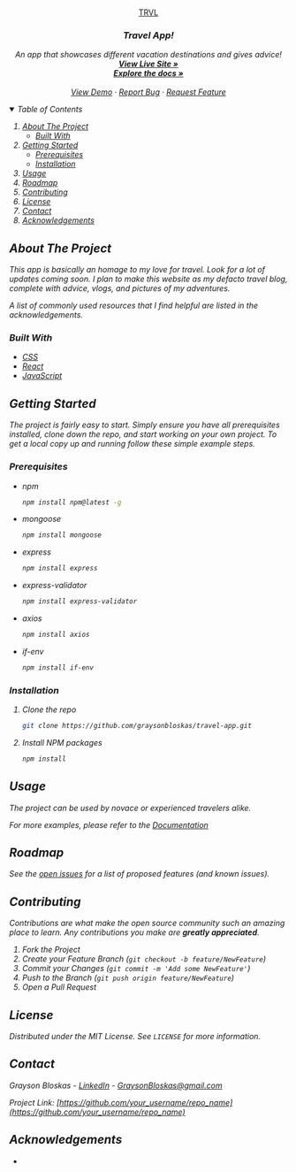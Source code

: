 <!-- PROJECT LOGO -->

<br />
<p align="center">
  <a href="">
    TRVL <i class='fab fa-typo3' />
  </a>

  <h3 align="center">Travel App!</h3>

  <p align="center">
    An app that showcases different vacation destinations and gives advice!
    <br />
    <a href="https://github.com/graysonbloskas/travel-app" target="_blank" ><strong>View Live Site »</strong></a>
    <br />
    <a href="https://github.com/graysonbloskas/travel-app" target="_blank"><strong>Explore the docs »</strong></a>
    <br />
    <br />
    <a href="https://github.com/graysonbloskas/travel-app" target="_blank">View Demo</a>
    ·
    <a href="https://github.com/graysonbloskas/travel-app/issues" target="_blank">Report Bug</a>
    ·
    <a href="https://github.com/graysonbloskas/travel-app/issues" target="_blank">Request Feature</a>
  </p>
</p>



<!-- TABLE OF CONTENTS -->
<details open="open">
  <summary>Table of Contents</summary>
  <ol>
    <li>
      <a href="#about-the-project">About The Project</a>
      <ul>
        <li><a href="#built-with">Built With</a></li>
      </ul>
    </li>
    <li>
      <a href="#getting-started">Getting Started</a>
      <ul>
        <li><a href="#prerequisites">Prerequisites</a></li>
        <li><a href="#installation">Installation</a></li>
      </ul>
    </li>
    <li><a href="#usage">Usage</a></li>
    <li><a href="#roadmap">Roadmap</a></li>
    <li><a href="#contributing">Contributing</a></li>
    <li><a href="#license">License</a></li>
    <li><a href="#contact">Contact</a></li>
    <li><a href="#acknowledgements">Acknowledgements</a></li>
  </ol>
</details>



<!-- ABOUT THE PROJECT -->
## About The Project

This app is basically an homage to my love for travel. Look for a lot of updates coming soon. I plan to make this website as my defacto travel blog, complete with advice, vlogs, and pictures of my adventures.

A list of commonly used resources that I find helpful are listed in the acknowledgements.

### Built With

* [CSS](https://getbootstrap.com)
* [React](https://https://reactjs.org/)
* [JavaScript](https://www.javascript.com/)



<!-- GETTING STARTED -->
## Getting Started

The project is fairly easy to start. Simply ensure you have all prerequisites installed, clone down the repo, and start working on your own project.
To get a local copy up and running follow these simple example steps.

### Prerequisites


* npm
  ```sh
  npm install npm@latest -g
  ```
* mongoose
  ```sh
  npm install mongoose
  ```
* express
  ```sh
  npm install express
  ```
* express-validator
  ```sh
  npm install express-validator
  ```
* axios
  ```sh
  npm install axios
  ```
* if-env
  ```sh
  npm install if-env
  ```

### Installation


1. Clone the repo
   ```sh
   git clone https://github.com/graysonbloskas/travel-app.git
   ```
2. Install NPM packages
   ```sh
   npm install
   ```




<!-- USAGE EXAMPLES -->
## Usage

The project can be used by novace or experienced travelers alike.

_For more examples, please refer to the [Documentation](https://github.com/graysonbloskas/travel-app.git)_



<!-- ROADMAP -->
## Roadmap

See the [open issues](https://github.com/graysonbloskas/travel-app/issues) for a list of proposed features (and known issues).



<!-- CONTRIBUTING -->
## Contributing

Contributions are what make the open source community such an amazing place to learn. Any contributions you make are **greatly appreciated**.

1. Fork the Project
2. Create your Feature Branch (`git checkout -b feature/NewFeature`)
3. Commit your Changes (`git commit -m 'Add some NewFeature'`)
4. Push to the Branch (`git push origin feature/NewFeature`)
5. Open a Pull Request



<!-- LICENSE -->
## License

Distributed under the MIT License. See `LICENSE` for more information.



<!-- CONTACT -->
## Contact

Grayson Bloskas - [LinkedIn](https://www.linkedin.com/in/graysonbloskas/) - GraysonBloskas@gmail.com

Project Link: [https://github.com/your_username/repo_name](https://github.com/your_username/repo_name)



<!-- ACKNOWLEDGEMENTS -->
## Acknowledgements
* 